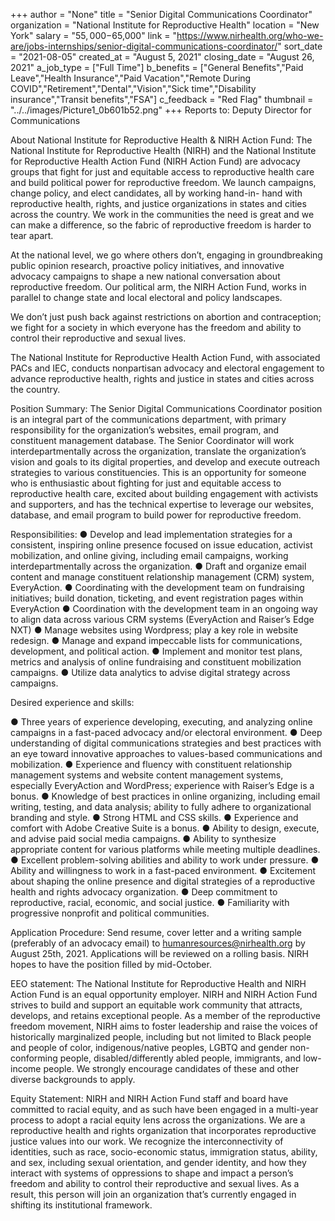 +++
author = "None"
title = "Senior Digital Communications Coordinator"
organization = "National Institute for Reproductive Health"
location = "New York"
salary = "$55,000-$65,000"
link = "https://www.nirhealth.org/who-we-are/jobs-internships/senior-digital-communications-coordinator/"
sort_date = "2021-08-05"
created_at = "August 5, 2021"
closing_date = "August 26, 2021"
a_job_type = ["Full Time"]
b_benefits = ["General Benefits","Paid Leave","Health Insurance","Paid Vacation","Remote During COVID","Retirement","Dental","Vision","Sick time","Disability insurance","Transit benefits","FSA"]
c_feedback = "Red Flag"
thumbnail = "../../images/Picture1_0b601b52.png"
+++
Reports to: Deputy Director for Communications

About National Institute for Reproductive Health & NIRH Action Fund:
The National Institute for Reproductive Health (NIRH) and the National Institute for Reproductive Health Action Fund (NIRH Action Fund) are advocacy groups that fight for just and equitable access to reproductive health care and build political power for reproductive freedom. We launch campaigns, change policy, and elect candidates, all by working hand-in- hand with reproductive health, rights, and justice organizations in states and cities across the country. We work in the communities the need is great and we can make a difference, so the fabric of reproductive freedom is harder to tear apart.

At the national level, we go where others don’t, engaging in groundbreaking public opinion research, proactive policy initiatives, and innovative advocacy campaigns to shape a new national conversation about reproductive freedom. Our political arm, the NIRH Action Fund, works in parallel to change state and local electoral and policy landscapes.

We don’t just push back against restrictions on abortion and contraception; we fight for a society in which everyone has the freedom and ability to control their reproductive and sexual lives.

The National Institute for Reproductive Health Action Fund, with associated PACs and IEC, conducts nonpartisan advocacy and electoral engagement to advance reproductive health, rights and justice in states and cities across the country.

Position Summary:
The Senior Digital Communications Coordinator position is an integral part of the communications department, with primary responsibility for the organization’s websites, email program, and constituent management database. The Senior Coordinator will work interdepartmentally across the organization, translate the organization’s vision and goals to its digital properties, and develop and execute outreach strategies to various constituencies. This is an opportunity for someone who is enthusiastic about fighting for just and equitable access to reproductive health care, excited about building engagement with activists and supporters, and has the technical expertise to leverage our websites, database, and email program to build power for reproductive freedom. 

Responsibilities:
●	Develop and lead implementation strategies for a consistent, inspiring online presence focused on issue education, activist mobilization, and online giving, including email campaigns, working interdepartmentally across the organization.
●	Draft and organize email content and manage constituent relationship management (CRM) system, EveryAction. 
●	Coordinating with the development team on fundraising initiatives; build donation, ticketing, and event registration pages within EveryAction
●	Coordination with the development team in an ongoing way to align data across various CRM systems (EveryAction and Raiser’s Edge NXT)
●	Manage websites using Wordpress; play a key role in website redesign. 
●	Manage and expand impeccable lists for communications, development, and political action. 
●	Implement and monitor test plans, metrics and analysis of online fundraising and constituent mobilization campaigns.
●	Utilize data analytics to advise digital strategy across campaigns.

Desired experience and skills:

●	Three years of experience developing, executing, and analyzing online campaigns in a fast-paced advocacy and/or electoral environment.
●	Deep understanding of digital communications strategies and best practices with an eye toward innovative approaches to values-based communications and mobilization. 
●	Experience and fluency with constituent relationship management systems and website content management systems, especially EveryAction and WordPress; experience with Raiser’s Edge is a bonus. 
●	Knowledge of best practices in online organizing, including email writing, testing, and data analysis; ability to fully adhere to organizational branding and style. 
●	Strong HTML and CSS skills.
●	Experience and comfort with Adobe Creative Suite is a bonus.
●	Ability to design, execute, and advise paid social media campaigns. 
●	Ability to synthesize appropriate content for various platforms while meeting multiple deadlines. 
●	Excellent problem-solving abilities and ability to work under pressure.
●	Ability and willingness to work in a fast-paced environment. 
●	Excitement about shaping the online presence and digital strategies of a reproductive health and rights advocacy organization.
●	Deep commitment to reproductive, racial, economic, and social justice. 
●	Familiarity with progressive nonprofit and political communities. 

Application Procedure: 
Send resume, cover letter and a writing sample (preferably of an advocacy email) to humanresources@nirhealth.org by August 25th, 2021. Applications will be reviewed on a rolling basis. NIRH hopes to have the position filled by mid-October.

EEO statement: 
The National Institute for Reproductive Health and NIRH Action Fund is an equal opportunity employer. NIRH and NIRH Action Fund strives to build and support an equitable work community that attracts, develops, and retains exceptional people. As a member of the reproductive freedom movement, NIRH aims to foster leadership and raise the voices of historically marginalized people, including but not limited to Black people and people of color, indigenous/native peoples, LGBTQ and gender non-conforming people, disabled/differently abled people, immigrants, and low-income people. We strongly encourage candidates of these and other diverse backgrounds to apply.

Equity Statement: 
NIRH and NIRH Action Fund staff and board have committed to racial equity, and as such have been engaged in a multi-year process to adopt a racial equity lens across the organizations. We are a reproductive health and rights organization that incorporates reproductive justice values into our work. We recognize the interconnectivity of identities, such as race, socio-economic status, immigration status, ability, and sex, including sexual orientation, and gender identity, and how they interact with systems of oppressions to shape and impact a person’s freedom and ability to control their reproductive and sexual lives. As a result, this person will join an organization that’s currently engaged in shifting its institutional framework.